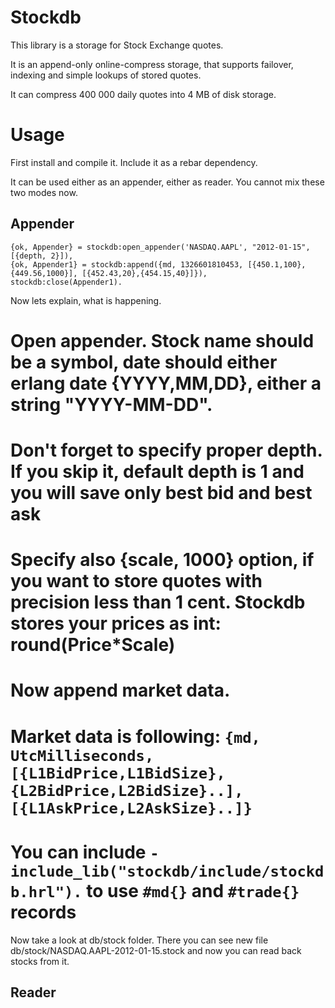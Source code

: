 Stockdb
=======


This library is a storage for Stock Exchange quotes.

It is an append-only online-compress storage, that supports failover, indexing and simple lookups of stored quotes.

It can compress 400 000 daily quotes into 4 MB of disk storage.

Usage
=====

First install and compile it. Include it as a rebar dependency.

It can be used either as an appender, either as reader. You cannot mix these two modes now.

Appender
------

    {ok, Appender} = stockdb:open_appender('NASDAQ.AAPL', "2012-01-15", [{depth, 2}]),
    {ok, Appender1} = stockdb:append({md, 1326601810453, [{450.1,100},{449.56,1000}], [{452.43,20},{454.15,40}]}),
    stockdb:close(Appender1).


Now lets explain, what is happening.

# Open appender. Stock name should be a symbol, date should either erlang date {YYYY,MM,DD}, either a string "YYYY-MM-DD".
# Don't forget to specify proper depth. If you skip it, default depth is 1 and you will save only best bid and best ask
# Specify also {scale, 1000} option, if you want to store quotes with precision less than 1 cent. Stockdb stores your prices as int: round(Price*Scale)
# Now append market data.
# Market data is following: ```{md, UtcMilliseconds, [{L1BidPrice,L1BidSize},{L2BidPrice,L2BidSize}..], [{L1AskPrice,L2AskSize}..]}```
# You can include ```-include_lib("stockdb/include/stockdb.hrl").``` to use ```#md{}``` and ```#trade{}``` records

Now take a look at db/stock folder. There you can see new file db/stock/NASDAQ.AAPL-2012-01-15.stock and now you can read back stocks from it.


Reader
-----
